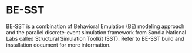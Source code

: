 # BE-SST

BE-SST is a combination of Behavioral Emulation (BE) modeling approach and the parallel discrete-event simulation framework from Sandia National Labs called Structural Simulation Toolkit (SST). Refer to BE-SST build and installation document for more information.
